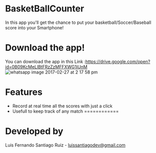 # BasketBallCounter
In this app you'll get the chance to put your basketball/Soccer/Baseball score into your Smartphone!
# Download the app!
You can download the app in this Link :https://drive.google.com/open?id=0B09KcMeLlBtFRzZzMFFXWG1iUnM
![whatsapp image 2017-02-27 at 2 17 58 pm](https://cloud.githubusercontent.com/assets/21210652/23378952/ae061416-fcfa-11e6-8b2a-8ad8ea35ed69.jpeg)
# Features
* Record at real time all the scores with just a click 
* Usefull to keep track of any match
============
# Developed by 
Luis Fernando Santiago Ruiz - luissantiagodev@gmail.com
